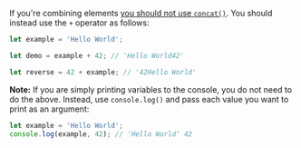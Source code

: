If you're combining elements [you should not use `concat()`](/tutorials/fundamentals/string-concat).
You should instead use the `+` operator as follows:

```javascript
let example = 'Hello World';

let demo = example + 42; // 'Hello World42'

let reverse = 42 + example; // '42Hello World'
```

**Note:** If you are simply printing variables to the console, you do not need to do the above.
Instead, use `console.log()` and pass each value you want to print as an argument:

```javascript
let example = 'Hello World';
console.log(example, 42); // 'Hello World' 42
```
